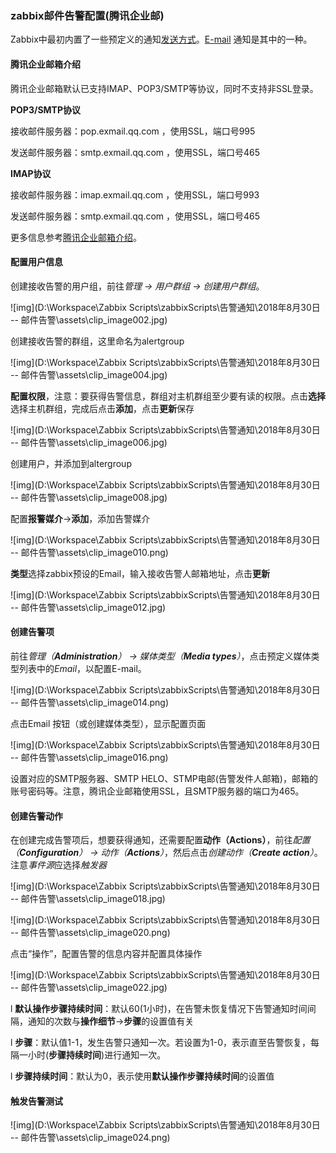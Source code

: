 ### **zabbix邮件告警配置(腾讯企业邮)**

Zabbix中最初内置了一些预定义的通知[发送方式](https://www.zabbix.com/documentation/3.4/manual/config/notifications/media)。[E-mail](https://www.zabbix.com/documentation/3.4/manual/config/notifications/media/email) 通知是其中的一种。

#### **腾讯企业邮箱介绍**

腾讯企业邮箱默认已支持IMAP、POP3/SMTP等协议，同时不支持非SSL登录。

**POP3/SMTP协议**

接收邮件服务器：pop.exmail.qq.com ，使用SSL，端口号995

发送邮件服务器：smtp.exmail.qq.com ，使用SSL，端口号465 

**IMAP协议**

接收邮件服务器：imap.exmail.qq.com ，使用SSL，端口号993

发送邮件服务器：smtp.exmail.qq.com ，使用SSL，端口号465

更多信息参考[腾讯企业邮箱介绍](https://service.exmail.qq.com/cgi-bin/help?subtype=1&&id=28&&no=1000564)。

#### 配置用户信息

创建接收告警的用户组，前往*管理* *→* *用户群组* *→* *创建用户群组*。

![img](D:\Workspace\Zabbix Scripts\zabbixScripts\告警通知\2018年8月30日 -- 邮件告警\assets\clip_image002.jpg)

创建接收告警的群组，这里命名为alertgroup

![img](D:\Workspace\Zabbix Scripts\zabbixScripts\告警通知\2018年8月30日 -- 邮件告警\assets\clip_image004.jpg)

**配置权限**，注意：要获得告警信息，群组对主机群组至少要有读的权限。点击**选择**选择主机群组，完成后点击**添加**，点击**更新**保存

![img](D:\Workspace\Zabbix Scripts\zabbixScripts\告警通知\2018年8月30日 -- 邮件告警\assets\clip_image006.jpg)

创建用户，并添加到altergroup

![img](D:\Workspace\Zabbix Scripts\zabbixScripts\告警通知\2018年8月30日 -- 邮件告警\assets\clip_image008.jpg)

配置**报警媒介**→**添加**，添加告警媒介

![img](D:\Workspace\Zabbix Scripts\zabbixScripts\告警通知\2018年8月30日 -- 邮件告警\assets\clip_image010.png)

**类型**选择zabbix预设的Email，输入接收告警人邮箱地址，点击**更新** 

![img](D:\Workspace\Zabbix Scripts\zabbixScripts\告警通知\2018年8月30日 -- 邮件告警\assets\clip_image012.jpg)

#### 创建告警项

前往*管理（**Administration**）* *→* *媒体类型（**Media types**）*，点击预定义媒体类型列表中的*Email*，以配置E-mail。

![img](D:\Workspace\Zabbix Scripts\zabbixScripts\告警通知\2018年8月30日 -- 邮件告警\assets\clip_image014.png)

点击Email 按钮（或创建媒体类型），显示配置页面

![img](D:\Workspace\Zabbix Scripts\zabbixScripts\告警通知\2018年8月30日 -- 邮件告警\assets\clip_image016.png)

设置对应的SMTP服务器、SMTP HELO、STMP电邮(告警发件人邮箱)，邮箱的账号密码等。注意，腾讯企业邮箱使用SSL，且SMTP服务器的端口为465。

#### **创建告警动作**

在创建完成告警项后，想要获得通知，还需要配置**动作（****Actions****）**，前往*配置（**Configuration**）* *→* *动作（**Actions**）*，然后点击*创建动作（**Create action**）*。注意*事件源*应选择*触发器*

![img](D:\Workspace\Zabbix Scripts\zabbixScripts\告警通知\2018年8月30日 -- 邮件告警\assets\clip_image018.jpg)

![img](D:\Workspace\Zabbix Scripts\zabbixScripts\告警通知\2018年8月30日 -- 邮件告警\assets\clip_image020.png)

点击“操作”，配置告警的信息内容并配置具体操作

![img](D:\Workspace\Zabbix Scripts\zabbixScripts\告警通知\2018年8月30日 -- 邮件告警\assets\clip_image022.jpg)

l  **默认操作步骤持续时间**：默认60(1小时)，在告警未恢复情况下告警通知时间间隔，通知的次数与**操作细节**->**步骤**的设置值有关

l  **步骤**：默认值1-1，发生告警只通知一次。若设置为1-0，表示直至告警恢复，每隔一小时(**步骤持续时间**)进行通知一次。

l  **步骤持续时间**：默认为0，表示使用**默认操作步骤持续时间**的设置值

#### **触发告警测试**

![img](D:\Workspace\Zabbix Scripts\zabbixScripts\告警通知\2018年8月30日 -- 邮件告警\assets\clip_image024.png)